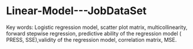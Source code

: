 # Linear-Model---JobDataSet
Key words: Logistic regression model, scatter plot matrix, multicollinearity, forward stepwise regression, predictive ability of the regression model ( PRESS, SSE),validity of the regression model, correlation matrix, MSE.
